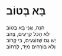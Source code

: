 # בָּא בְּטוֹב

הִנֵּה, אֲנִי בָּא בְּטוֹב\
לֹא הַכֹּל קְרָעִים, צָהֹב\
יֵשׁ גַּם שֶׁנּוֹגְעִים, בִּי קָרוֹב\
וְלֹא בּוֹרְחִים מִיָּד, לָרְחוֹב
